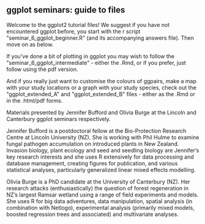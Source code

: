 ## ggplot seminars: guide to files 

Welcome to the ggplot2 tutorial files! We suggest if you have not encountered ggplot before, you start with the r script "seminar_6_ggplot_beginner.R" (and its accompanying answers file). Then move on as below.

If you've done a bit of plotting in ggplot you may wish to follow the "seminar_6_ggplot_intermediate" - either the .Rmd, or if you prefer, just follow using the pdf version.  

And if you really just want to customise the colours of ggpairs, make a map with your study locations or a graph with your study species, check out the "ggplot_extended_A" and "ggplot_extended_B" files - either as the .Rmd or in the .html/pdf forms.

Materials presented by Jennifer Bufford and Olivia Burge at the Lincoln and Canterbury ggplot seminars respectively.  

Jennifer Bufford is a postdoctoral fellow at the Bio-Protection Research Centre at Lincoln University (NZ).  She is working with Phil Hulme to examine fungal pathogen accumulation on introduced plants in New Zealand.  Invasion biology, plant ecology and seed and seedling biology are Jennifer’s key research interests and she uses R extensively for data processing and database management, creating figures for publication, and various statistical analyses, particularly generalized linear mixed effects modelling.

Olivia Burge is a PhD candidate at the University of Canterbury (NZ). Her research attacks (enthusiastically) the question of forest regeneration in NZ’s largest Ramsar wetland using a range of field experiments and models.  She uses R for big data adventures, data manipulation, spatial analysis (in combination with Netlogo), experimental analysis (primarily mixed models, boosted regression trees and associated) and multivariate analyses.
